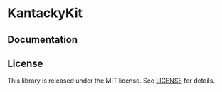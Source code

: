 # KantackyKit

## Documentation

## License
This library is released under the MIT license. See [LICENSE](LICENSE) for details.

